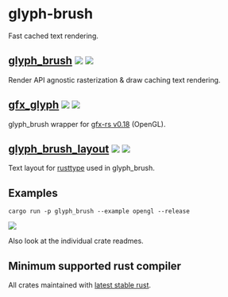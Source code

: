 # glyph-brush
Fast cached text rendering.

## [glyph_brush](glyph-brush) [![](https://img.shields.io/crates/v/glyph_brush.svg)](https://crates.io/crates/glyph_brush) [![](https://docs.rs/glyph_brush/badge.svg)](https://docs.rs/glyph_brush)
Render API agnostic rasterization & draw caching text rendering.

## [gfx_glyph](gfx-glyph) [![](https://img.shields.io/crates/v/gfx_glyph.svg)](https://crates.io/crates/gfx_glyph) [![](https://docs.rs/gfx_glyph/badge.svg)](https://docs.rs/gfx_glyph)
glyph_brush wrapper for [gfx-rs v0.18](https://github.com/gfx-rs/gfx/tree/pre-ll) (OpenGL).

## [glyph_brush_layout](glyph-brush-layout) [![](https://img.shields.io/crates/v/glyph_brush_layout.svg)](https://crates.io/crates/glyph_brush_layout) [![](https://docs.rs/glyph_brush_layout/badge.svg)](https://docs.rs/glyph_brush_layout)
Text layout for [rusttype](https://gitlab.redox-os.org/redox-os/rusttype) used in glyph_brush.


## Examples
`cargo run -p glyph_brush --example opengl --release`

![](https://i.ibb.co/rvS2vp9/glyph-brush-example.png)

Also look at the individual crate readmes.

## Minimum supported rust compiler
All crates maintained with [latest stable rust](https://gist.github.com/alexheretic/d1e98d8433b602e57f5d0a9637927e0c).
